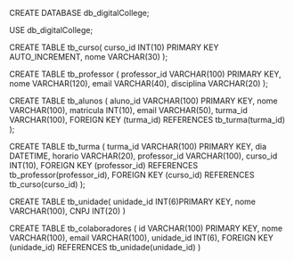 CREATE DATABASE db_digitalCollege;

USE db_digitalCollege;


CREATE TABLE tb_curso(
    curso_id INT(10) PRIMARY KEY AUTO_INCREMENT,
    nome VARCHAR(30)
);

CREATE TABLE tb_professor (
    professor_id VARCHAR(100) PRIMARY KEY,
    nome VARCHAR(120),
    email VARCHAR(40),
    disciplina VARCHAR(20)
);

CREATE TABLE tb_alunos (
    aluno_id VARCHAR(100) PRIMARY KEY,
    nome VARCHAR(100),
    matricula INT(10),
    email VARCHAR(50),
    turma_id VARCHAR(100),
    FOREIGN KEY (turma_id) REFERENCES tb_turma(turma_id)
);

CREATE TABLE tb_turma (
    turma_id VARCHAR(100) PRIMARY KEY,
    dia DATETIME,
    horario VARCHAR(20),
    professor_id VARCHAR(100),
    curso_id INT(10),
    FOREIGN KEY (professor_id) REFERENCES tb_professor(professor_id),
    FOREIGN KEY (curso_id) REFERENCES tb_curso(curso_id)
);

CREATE TABLE tb_unidade(
    unidade_id INT(6)PRIMARY KEY,
    nome VARCHAR(100),
    CNPJ INT(20)
)


CREATE TABLE tb_colaboradores (
    id VARCHAR(100) PRIMARY KEY,
    nome VARCHAR(100),
    email VARCHAR(100),
    unidade_id INT(6),
    FOREIGN KEY (unidade_id) REFERENCES tb_unidade(unidade_id)
)